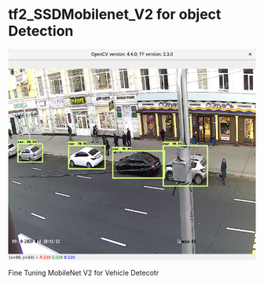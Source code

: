 # tf2_SSDMobilenet_V2 for object Detection
![Detections](https://github.com/fader111/tf2_SSDMobilenet_finetune/blob/master/Screenshot%20from%202020-09-30%2016-41-47.png)

Fine Tuning MobileNet V2 for Vehicle Detecotr
